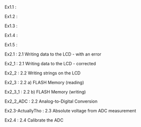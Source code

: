 Ex1.1       :

Ex1.2       :

Ex1.3       :

Ex1.4       :

Ex1.5       :

Ex2.1             : 2.1 Writing data to the LCD - with an error

Ex2_1             : 2.1 Writing data to the LCD - corrected

Ex2_2             : 2.2 Writing strings on the LCD

Ex2_3             : 2.2 a) FLASH Memory (reading)

Ex2_3_1           : 2.2 b) FLASH Memory (writing)

Ex2_2_ADC         : 2.2 Analog-to-Digital Conversion

Ex2.3-ActuallyTho : 2.3 Absolute voltage from ADC measurement

Ex2.4             : 2.4 Calibrate the ADC
